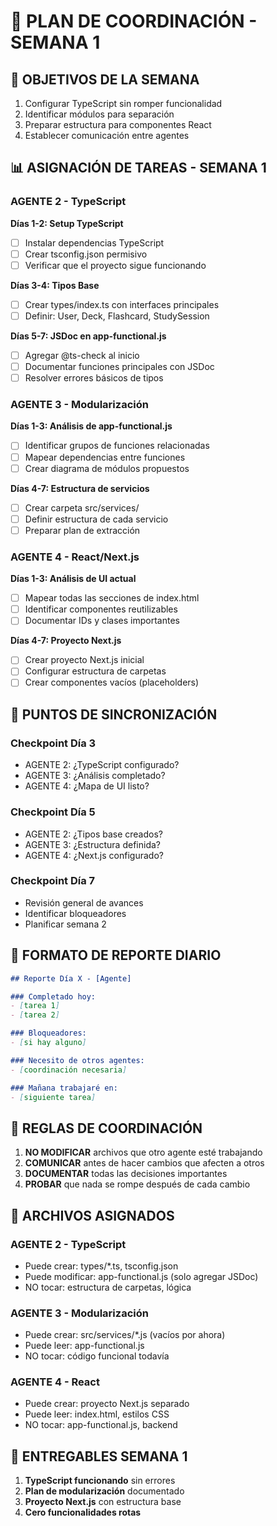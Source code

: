# 📅 PLAN DE COORDINACIÓN - SEMANA 1

## 🎯 OBJETIVOS DE LA SEMANA
1. Configurar TypeScript sin romper funcionalidad
2. Identificar módulos para separación
3. Preparar estructura para componentes React
4. Establecer comunicación entre agentes

## 📊 ASIGNACIÓN DE TAREAS - SEMANA 1

### **AGENTE 2 - TypeScript**
**Días 1-2: Setup TypeScript**
- [ ] Instalar dependencias TypeScript
- [ ] Crear tsconfig.json permisivo
- [ ] Verificar que el proyecto sigue funcionando

**Días 3-4: Tipos Base**
- [ ] Crear types/index.ts con interfaces principales
- [ ] Definir: User, Deck, Flashcard, StudySession

**Días 5-7: JSDoc en app-functional.js**
- [ ] Agregar @ts-check al inicio
- [ ] Documentar funciones principales con JSDoc
- [ ] Resolver errores básicos de tipos

### **AGENTE 3 - Modularización**
**Días 1-3: Análisis de app-functional.js**
- [ ] Identificar grupos de funciones relacionadas
- [ ] Mapear dependencias entre funciones
- [ ] Crear diagrama de módulos propuestos

**Días 4-7: Estructura de servicios**
- [ ] Crear carpeta src/services/
- [ ] Definir estructura de cada servicio
- [ ] Preparar plan de extracción

### **AGENTE 4 - React/Next.js**
**Días 1-3: Análisis de UI actual**
- [ ] Mapear todas las secciones de index.html
- [ ] Identificar componentes reutilizables
- [ ] Documentar IDs y clases importantes

**Días 4-7: Proyecto Next.js**
- [ ] Crear proyecto Next.js inicial
- [ ] Configurar estructura de carpetas
- [ ] Crear componentes vacíos (placeholders)

## 🔄 PUNTOS DE SINCRONIZACIÓN

### **Checkpoint Día 3**
- AGENTE 2: ¿TypeScript configurado?
- AGENTE 3: ¿Análisis completado?
- AGENTE 4: ¿Mapa de UI listo?

### **Checkpoint Día 5**
- AGENTE 2: ¿Tipos base creados?
- AGENTE 3: ¿Estructura definida?
- AGENTE 4: ¿Next.js configurado?

### **Checkpoint Día 7**
- Revisión general de avances
- Identificar bloqueadores
- Planificar semana 2

## 📝 FORMATO DE REPORTE DIARIO

```markdown
## Reporte Día X - [Agente]

### Completado hoy:
- [tarea 1]
- [tarea 2]

### Bloqueadores:
- [si hay alguno]

### Necesito de otros agentes:
- [coordinación necesaria]

### Mañana trabajaré en:
- [siguiente tarea]
```

## 🚨 REGLAS DE COORDINACIÓN

1. **NO MODIFICAR** archivos que otro agente esté trabajando
2. **COMUNICAR** antes de hacer cambios que afecten a otros
3. **DOCUMENTAR** todas las decisiones importantes
4. **PROBAR** que nada se rompe después de cada cambio

## 📁 ARCHIVOS ASIGNADOS

### **AGENTE 2 - TypeScript**
- Puede crear: types/*.ts, tsconfig.json
- Puede modificar: app-functional.js (solo agregar JSDoc)
- NO tocar: estructura de carpetas, lógica

### **AGENTE 3 - Modularización**
- Puede crear: src/services/*.js (vacíos por ahora)
- Puede leer: app-functional.js
- NO tocar: código funcional todavía

### **AGENTE 4 - React**
- Puede crear: proyecto Next.js separado
- Puede leer: index.html, estilos CSS
- NO tocar: app-functional.js, backend

## 🎯 ENTREGABLES SEMANA 1

1. **TypeScript funcionando** sin errores
2. **Plan de modularización** documentado
3. **Proyecto Next.js** con estructura base
4. **Cero funcionalidades rotas**